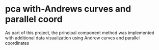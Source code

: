 # pca with-Andrews curves and parallel coord
As part of this project, the principal component method was implemented with additional data visualization using Andrew curves and parallel coordinates

